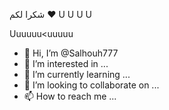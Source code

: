 شكرا لكم
❤️
U
U
U
U











Uuuuuu<uuuuu
- 👋 Hi, I’m @Salhouh777
- 👀 I’m interested in ...
- 🌱 I’m currently learning ...
- 💞️ I’m looking to collaborate on ...
- 📫 How to reach me ...

<!---
Salhouh777/Salhouh777 is a ✨ special ✨ repository because its `README.md` (this file) appears on your GitHub profile.
You can click the Preview link to take a look at your changes.
--->
